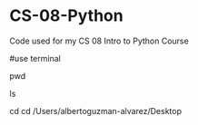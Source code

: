 # CS-08-Python

Code used for my CS 08 Intro to Python Course

#use terminal

pwd

ls

cd  cd /Users/albertoguzman-alvarez/Desktop
